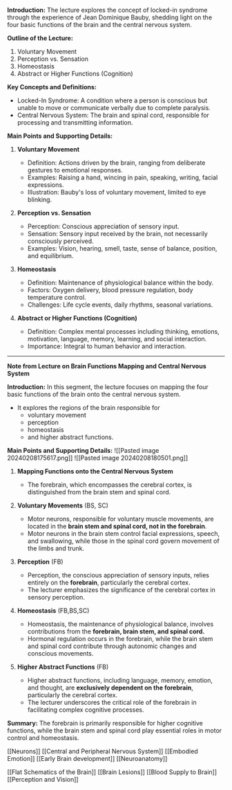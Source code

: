 
**Introduction:**
The lecture explores the concept of locked-in syndrome through the experience of Jean Dominique Bauby, shedding light on the four basic functions of the brain and the central nervous system.

**Outline of the Lecture:**
1. Voluntary Movement
2. Perception vs. Sensation
3. Homeostasis
4. Abstract or Higher Functions (Cognition)

**Key Concepts and Definitions:**
- Locked-In Syndrome: A condition where a person is conscious but unable to move or communicate verbally due to complete paralysis.
- Central Nervous System: The brain and spinal cord, responsible for processing and transmitting information.

**Main Points and Supporting Details:**

1. **Voluntary Movement**  
   - Definition: Actions driven by the brain, ranging from deliberate gestures to emotional responses.
   - Examples: Raising a hand, wincing in pain, speaking, writing, facial expressions.
   - Illustration: Bauby's loss of voluntary movement, limited to eye blinking.

2. **Perception vs. Sensation**  
   - Perception: Conscious appreciation of sensory input.
   - Sensation: Sensory input received by the brain, not necessarily consciously perceived.
   - Examples: Vision, hearing, smell, taste, sense of balance, position, and equilibrium.

3. **Homeostasis**  
   - Definition: Maintenance of physiological balance within the body.
   - Factors: Oxygen delivery, blood pressure regulation, body temperature control.
   - Challenges: Life cycle events, daily rhythms, seasonal variations.

4. **Abstract or Higher Functions (Cognition)**  
   - Definition: Complex mental processes including thinking, emotions, motivation, language, memory, learning, and social interaction.
   - Importance: Integral to human behavior and interaction.



---
**Note from Lecture on Brain Functions Mapping and Central Nervous System**

**Introduction:**
In this segment, the lecture focuses on mapping the four basic functions of the brain onto the central nervous system. 
- It explores the regions of the brain responsible for 
	- voluntary movement
	- perception
	- homeostasis
	- and higher abstract functions.

**Main Points and Supporting Details:**
![[Pasted image 20240208175617.png]]
![[Pasted image 20240208180501.png]]
1. **Mapping Functions onto the Central Nervous System**  
   - The forebrain, which encompasses the cerebral cortex, is distinguished from the brain stem and spinal cord.

2. **Voluntary Movements**  (BS, SC)
   - Motor neurons, responsible for voluntary muscle movements, are located in the **brain stem and spinal cord, not in the forebrain**.
   - Motor neurons in the brain stem control facial expressions, speech, and swallowing, while those in the spinal cord govern movement of the limbs and trunk.

3. **Perception**  (FB)
   - Perception, the conscious appreciation of sensory inputs, relies entirely on the **forebrain**, particularly the cerebral cortex.
   - The lecturer emphasizes the significance of the cerebral cortex in sensory perception.

4. **Homeostasis**  (FB,BS,SC)
   - Homeostasis, the maintenance of physiological balance, involves contributions from the **forebrain, brain stem, and spinal cord.**
   - Hormonal regulation occurs in the forebrain, while the brain stem and spinal cord contribute through autonomic changes and conscious movements.

5. **Higher Abstract Functions**  (FB)
   - Higher abstract functions, including language, memory, emotion, and thought, are **exclusively dependent on the forebrain**, particularly the cerebral cortex.
   - The lecturer underscores the critical role of the forebrain in facilitating complex cognitive processes.

**Summary:**
The forebrain is primarily responsible for higher cognitive functions, while the brain stem and spinal cord play essential roles in motor control and homeostasis.

[[Neurons]]
[[Central and Peripheral Nervous System]]
[[Embodied Emotion]]
[[Early Brain development]]
[[Neuroanatomy]]

[[Flat Schematics of the Brain]]
[[Brain Lesions]]
[[Blood Supply to Brain]]
[[Perception and Vision]]